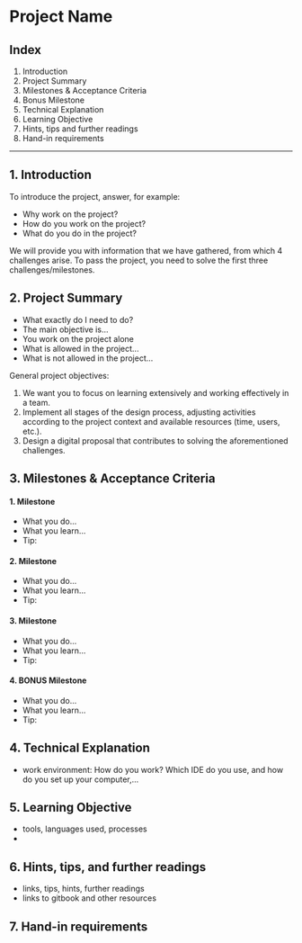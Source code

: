# Project Name

## Index
1. Introduction
2. Project Summary
3. Milestones & Acceptance Criteria
4. Bonus Milestone
5. Technical Explanation
6. Learning Objective
7. Hints, tips and further readings
8. Hand-in requirements

----------

## 1. Introduction

To introduce the project, answer, for example:
- Why work on the project?
- How do you work on the project?
- What do you do in the project?

We will provide you with information that we have gathered, from which 4 challenges arise. To pass the project, you need to solve the first three challenges/milestones. 


## 2. Project Summary
- What exactly do I need to do?
- The main objective is...
- You work on the project alone
- What is allowed in the project...
- What is not allowed in the project...


General project objectives:
1. We want you to focus on learning extensively and working effectively in a team.
2. Implement all stages of the design process, adjusting activities according to the project context and available resources (time, users, etc.).
3. Design a digital proposal that contributes to solving the aforementioned challenges.
  
## 3. Milestones & Acceptance Criteria

#### 1. Milestone
- What you do...
- What you learn...
- Tip:

#### 2. Milestone
- What you do...
- What you learn...
- Tip:

  
#### 3. Milestone
- What you do...
- What you learn...
- Tip:
  
#### 4. BONUS Milestone
- What you do...
- What you learn...
- Tip:

## 4. Technical Explanation

- work environment: How do you work? Which IDE do you use, and how do you set up your computer,...

## 5. Learning Objective
- tools, languages used, processes
- 

## 6. Hints, tips, and further readings

- links, tips, hints, further readings
- links to gitbook and other resources

## 7. Hand-in requirements
